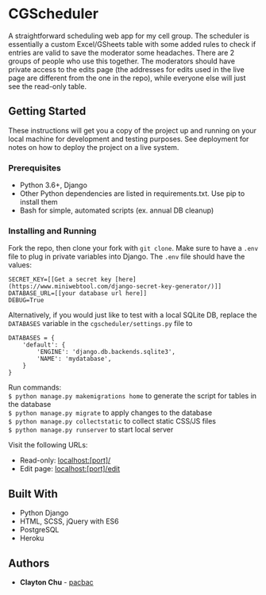 # CGScheduler

A straightforward scheduling web app for my cell group. The scheduler is essentially a custom Excel/GSheets table with some added rules to check if entries are valid to save the moderator some headaches. There are 2 groups of people who use this together. The moderators should have private access to the edits page (the addresses for edits used in the live page are different from the one in the repo), while everyone else will just see the read-only table.

## Getting Started

These instructions will get you a copy of the project up and running on your local machine for development and testing purposes. See deployment for notes on how to deploy the project on a live system.

### Prerequisites

- Python 3.6+, Django
- Other Python dependencies are listed in requirements.txt. Use pip to install them
- Bash for simple, automated scripts (ex. annual DB cleanup)

### Installing and Running

Fork the repo, then clone your fork with ```git clone```.
Make sure to have a ```.env``` file to plug in private variables into Django.
The ```.env``` file should have the values:
```
SECRET_KEY=[[Get a secret key [here](https://www.miniwebtool.com/django-secret-key-generator/)]]
DATABASE_URL=[[your database url here]]
DEBUG=True
```
Alternatively, if you would just like to test with a local SQLite DB, replace the ```DATABASES``` variable in the ```cgscheduler/settings.py``` file to
```
DATABASES = {
    'default': {
        'ENGINE': 'django.db.backends.sqlite3',
        'NAME': 'mydatabase',
    }
}
```
Run commands:  
```$ python manage.py makemigrations home``` to generate the script for tables in the database  
```$ python manage.py migrate``` to apply changes to the database  
```$ python manage.py collectstatic``` to collect static CSS/JS files  
```$ python manage.py runserver``` to start local server  

Visit the following URLs:
- Read-only: [localhost:[port]/]()
- Edit page: [localhost:[port]/edit]()

## Built With

* Python Django
* HTML, SCSS, jQuery with ES6
* PostgreSQL
* Heroku

## Authors

* **Clayton Chu** - [pacbac](https://github.com/pacbac)

